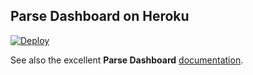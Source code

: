 ## Parse Dashboard on Heroku

[![Deploy](https://www.herokucdn.com/deploy/button.svg)](https://heroku.com/deploy)

See also the excellent **Parse Dashboard** [documentation](https://github.com/parse-community/parse-dashboard/blob/master/README.md).